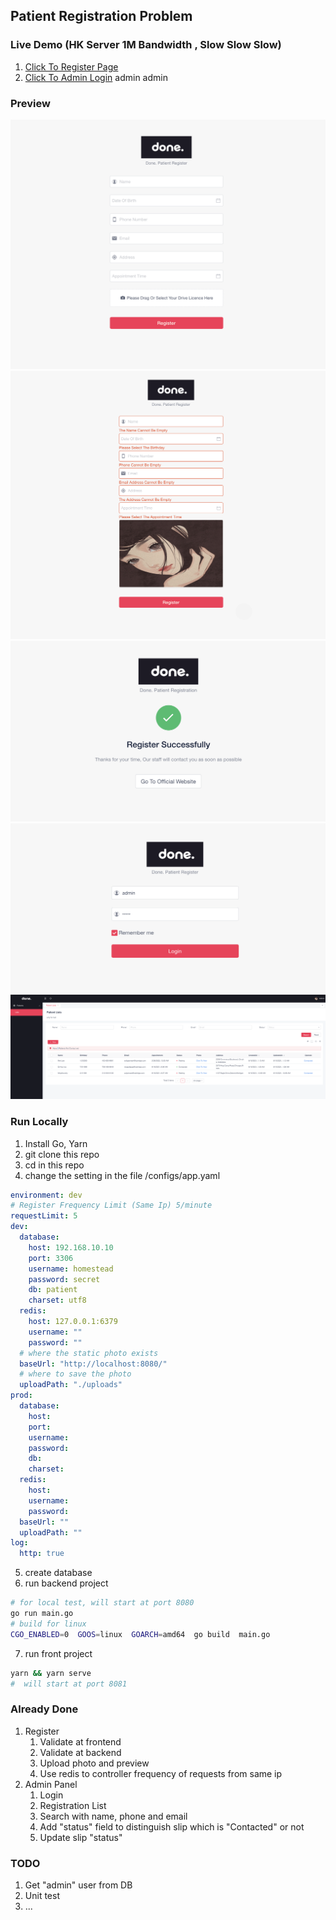 ## Patient Registration Problem

### Live Demo (HK Server 1M Bandwidth , Slow Slow Slow)
1. [Click To Register Page](https://done.ohh.ink/register) 
2. [Click To Admin Login](https://done.ohh.ink/login) admin admin

### Preview
![Register](https://raw.githubusercontent.com/ouhaohan8023/patient/main/preview/1.png)
![Register Validate](https://raw.githubusercontent.com/ouhaohan8023/patient/main/preview/2.png)
![Register Successful](https://raw.githubusercontent.com/ouhaohan8023/patient/main/preview/3.png)
![Admin Login](https://raw.githubusercontent.com/ouhaohan8023/patient/main/preview/4.png)
![Registerion Slips](https://raw.githubusercontent.com/ouhaohan8023/patient/main/preview/5.png)

### Run Locally

1. Install Go, Yarn
2. git clone this repo
3. cd in this repo
4. change the setting in the file /configs/app.yaml
```yaml
environment: dev
# Register Frequency Limit (Same Ip) 5/minute
requestLimit: 5
dev:
  database:
    host: 192.168.10.10
    port: 3306
    username: homestead
    password: secret
    db: patient
    charset: utf8
  redis:
    host: 127.0.0.1:6379
    username: ""
    password: ""
  # where the static photo exists
  baseUrl: "http://localhost:8080/"
  # where to save the photo
  uploadPath: "./uploads"
prod:
  database:
    host: 
    port: 
    username: 
    password: 
    db: 
    charset: 
  redis:
    host: 
    username: 
    password: 
  baseUrl: ""
  uploadPath: ""
log:
  http: true
```
5. create database
6. run backend project
```bash
# for local test, will start at port 8080
go run main.go
# build for linux
CGO_ENABLED=0  GOOS=linux  GOARCH=amd64  go build  main.go
```
7. run front project
```bash
yarn && yarn serve
#  will start at port 8081
```

### Already Done

1. Register
   1. Validate at frontend
   2. Validate at backend
   3. Upload photo and preview
   4. Use redis to controller frequency of requests from same ip
2. Admin Panel
   1. Login
   2. Registration List
   3. Search with name, phone and email
   4. Add "status" field to distinguish slip which is "Contacted" or not
   5. Update slip "status"
   
### TODO
1. Get "admin" user from DB
2. Unit test
3. ...